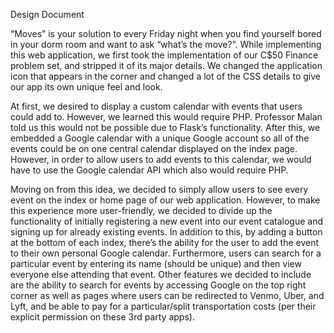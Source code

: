 Design Document 

  “Moves” is your solution to every Friday night when you find yourself bored in your dorm room and want to ask “what’s the move?”. While implementing this web application, we first took the implementation of our C$50 Finance problem set, and stripped it of its major details. We changed the application icon that appears in the corner and changed a lot of the CSS details to give our app its own unique feel and look.
  
  At first, we desired to display a custom calendar with events that users could add to. However, we learned this would require PHP. Professor Malan told us this would not be possible due to Flask’s functionality. After this, we embedded a Google calendar with a unique Google account so all of the events could be on one central calendar displayed on the index page. However, in order to allow users to add events to this calendar, we would have to use the Google calendar API which also would require PHP.
  
  Moving on from this idea, we decided to simply allow users to see every event on the index or home page of our web application. However, to make this experience more user-friendly, we decided to divide up the functionality of initially registering a new event into our event catalogue and signing up for already existing events. In addition to this, by adding a button at the bottom of each index, there’s the ability for the user to add the event to their own personal Google calendar. Furthermore, users can search for a particular event by entering its name (should be unique) and then view everyone else attending that event. Other features we decided to include are the ability to search for events by accessing Google on the top right corner as well as pages where users can be redirected to Venmo, Uber, and Lyft, and be able to pay for a particular/split transportation costs (per their explicit permission on these 3rd party apps).
